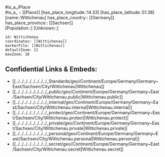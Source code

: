 ﻿---
location: [51.38,14.33] 
mapzoom: [7,12] 
mapmarker: city 
type: City
tags:
- geo/City


SpocWebEntityId: 35660
isDeleted: false
confidential: public

---
#is_a_/Place  
#is_a_ :: [[Place]] 
[has_place_longitude::14.33] 
[has_place_latitude::51.38] 
[name::Wittichenau] 
has_place_country:: [[Germany]]  
has_place_province:: [[Sachsen]]  
[Population::] 
[Unknown::] 


```leaflet
id: Wittichenau
coordinates: [[Wittichenau]] 
markerFile: [[Wittichenau]] 
defaultZoom: 11 
maxZoom: 18
```


## Confidential Links & Embeds: 
- [[../../../../../../../../_Standards/geo/Continent/Europe/Germany/Germany~East/Sachsen/City/Wittichenau|Wittichenau]] 
- [[../../../../../../../../_public/geo/Continent/Europe/Germany/Germany~East/Sachsen/City/Wittichenau.public|Wittichenau.public]] 
- [[../../../../../../../../_internal/geo/Continent/Europe/Germany/Germany~East/Sachsen/City/Wittichenau.internal|Wittichenau.internal]] 
- [[../../../../../../../../_protect/geo/Continent/Europe/Germany/Germany~East/Sachsen/City/Wittichenau.protect|Wittichenau.protect]] 
- [[../../../../../../../../_private/geo/Continent/Europe/Germany/Germany~East/Sachsen/City/Wittichenau.private|Wittichenau.private]] 
- [[../../../../../../../../_personal/geo/Continent/Europe/Germany/Germany~East/Sachsen/City/Wittichenau.personal|Wittichenau.personal]] 
- [[../../../../../../../../_secret/geo/Continent/Europe/Germany/Germany~East/Sachsen/City/Wittichenau.secret|Wittichenau.secret]] 

